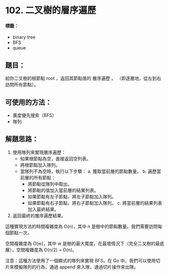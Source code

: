 # 102. 二叉樹的層序遍歷
#### 標籤：
- binary tree
- BFS
- queue

## 題目：
給你二叉樹的根節點 root ，返回其節點值的 層序遍歷 。 （即逐層地，從左到右訪問所有節點）。

## 可使用的方法：
- 廣度優先搜索（BFS）
- 隊列

## 解題思路： 
1. 使用隊列來實現層序遍歷：
   - 如果根節點為空，直接返回空列表。
   - 將根節點加入隊列。
   - 當隊列不為空時，執行以下步驟：
     a. 獲取當前層的節點數量。
     b. 遍歷當前層的所有節點：
        - 將節點從隊列中取出。
        - 將節點的值加入當前層的結果列表。
        - 如果節點有左子節點，將左子節點加入隊列。
        - 如果節點有右子節點，將右子節點加入隊列。
     c. 將當前層的結果列表加入最終結果。
2. 返回最終的層序遍歷結果。

這種實現方法的時間複雜度為 O(n)，其中 n 是樹中的節點數量。我們需要訪問每個節點一次。

空間複雜度為 O(w)，其中 w 是樹的最大寬度。在最壞情況下（完全二叉樹的最底層），空間複雜度為 O(n/2) = O(n)。

注意：這種方法使用了一個顯式的隊列來實現 BFS。在 Go 中，我們可以使用切片來模擬隊列的行為，通過 append 來入隊，通過切片操作來出隊。